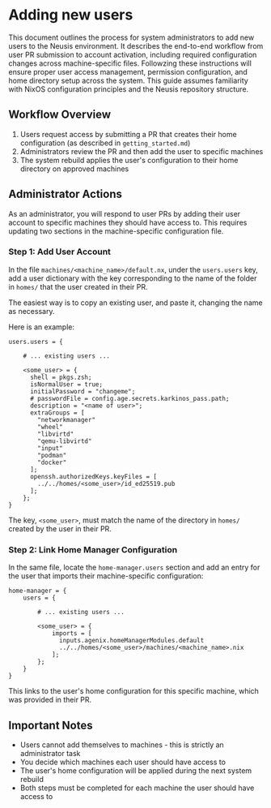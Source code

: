 # Adding new users

This document outlines the process for system administrators to add new users to the Neusis environment. It describes the end-to-end workflow from user PR submission to account activation, including required configuration changes across machine-specific files. Followzing these instructions will ensure proper user access management, permission configuration, and home directory setup across the system. This guide assumes familiarity with NixOS configuration principles and the Neusis repository structure.

## Workflow Overview

1. Users request access by submitting a PR that creates their home configuration (as described in `getting_started.md`)
2. Administrators review the PR and then add the user to specific machines
3. The system rebuild applies the user's configuration to their home directory on approved machines

## Administrator Actions

As an administrator, you will respond to user PRs by adding their user account to specific machines they should have access to. This requires updating two sections in the machine-specific configuration file.

### Step 1: Add User Account

In the file `machines/<machine_name>/default.nx`, under the `users.users` key, add a user dictionary with the key corresponding to the name of the folder in `homes/` that the user created in their PR.

The easiest way is to copy an existing user, and paste it, changing the name as necessary.

Here is an example:

```
users.users = {

    # ... existing users ...

    <some_user> = {
      shell = pkgs.zsh;
      isNormalUser = true;
      initialPassword = "changeme";
      # passwordFile = config.age.secrets.karkinos_pass.path;
      description = "<name of user>";
      extraGroups = [
        "networkmanager"
        "wheel"
        "libvirtd"
        "qemu-libvirtd"
        "input"
        "podman"
        "docker"
      ];
      openssh.authorizedKeys.keyFiles = [
        ../../homes/<some_user>/id_ed25519.pub
      ];
    };
}
```

The key, `<some_user>`, must match the name of the directory in `homes/` created by the user in their PR.

### Step 2: Link Home Manager Configuration

In the same file, locate the `home-manager.users` section and add an entry for the user that imports their machine-specific configuration:

```
home-manager = {
    users = {

        # ... existing users ...

        <some_user> = {
            imports = [
              inputs.agenix.homeManagerModules.default
              ../../homes/<some_user>/machines/<machine_name>.nix
            ];
        };
    }
}
```

This links to the user's home configuration for this specific machine, which was provided in their PR.

## Important Notes

- Users cannot add themselves to machines - this is strictly an administrator task
- You decide which machines each user should have access to
- The user's home configuration will be applied during the next system rebuild
- Both steps must be completed for each machine the user should have access to


